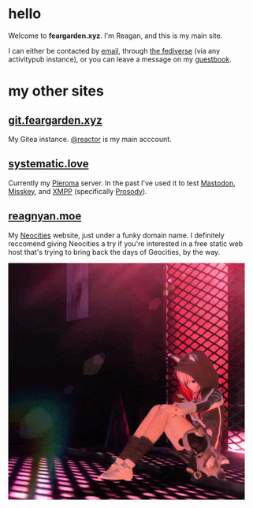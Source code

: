 # hello

Welcome to **feargarden.xyz**. I'm Reagan, and this is my main site.

I can either be contacted by [email](mailto:reagan@systematic.love), through [the fediverse](https://systematic.love/nyarlathotep) (via any activitypub instance), or you can leave a message on my [guestbook](https://reagan.123guestbook.com).

# my other sites

## [git.feargarden.xyz](https://git.feargarden.xyz) 

My Gitea instance. [@reactor](https://git.feargarden.xyz/reactor) is my main acccount.

## [systematic.love](https://systematic.love)

<a href="https://youtu.be/gWiA9o6fv4U"><i class="fa fa-music" aria-hidden="true"></i></a> Currently my [Pleroma](https://pleroma.social) server. In the past I've used it to test [Mastodon](https://joinmastodon.org), [Misskey](https://join.misskey.page), and [XMPP](https://xmpp.org) (specifically [Prosody](https://prosody.im)).

## [reagnyan.moe](https://reagnyan.moe)

My [Neocities](https://neocities.org) website, just under a funky domain name. I definitely reccomend giving Neocities a try if you're interested in a free static web host that's trying to bring back the days of Geocities, by the way.

![.](/images/luka.gif)